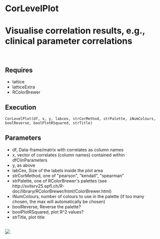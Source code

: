 # CorLevelPlot
<h1>Visualise correlation results, e.g., clinical parameter correlations</h1>
<br>
<h2>Requires</h2>
<ul>
  <li>lattice</li>
  <li>latticeExtra</li>
  <li>RColorBrewer</li>
  </ul>
<h2>Execution</h2>
<code>CorLevelPlot(df, x, y, labcex, strCorMethod, strPalette, iNumColours, boolReverse, boolPlotRSquared, strTitle)</code>
<br>
<h2>Parameters</h2>
<ul>
  <li>df, Data-frame/matrix with correlates as column names</li>
  <li>x, vector of correlates (column names) contained within dfClinParameters</li>
  <li>y, as above</li>
  <li>labCex, Size of the labels inside the plot area</li>
  <li>strCorMethod, one of "pearson", "kendall", "spearman"</li>
<li>strPalette, one of RColorBrewer's palettes (see http://svitsrv25.epfl.ch/R-doc/library/RColorBrewer/html/ColorBrewer.html)</li>
<li>iNumColours, number of colours to use in the palette (if too many chosen, the max will automatically be chosen)</li>
  <li>boolReverse, Reverse the palette?</li>
<li>boolPlotRSquared, plot R^2 values?</li>
  <li>strTitle, plot title</li>
  </ul>
<br>
<img src="https://github.com/kevinblighe/CorLevelPlot/blob/master/CorLevelPlot1.png">
